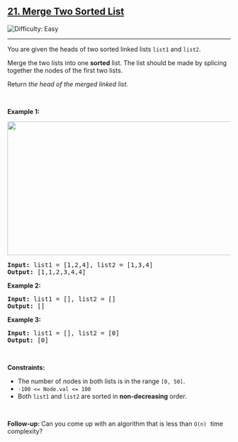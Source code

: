 <h2><a href="https://leetcode.com/problems/merge-two-sorted-lists">21. Merge Two Sorted List</a></h2> <img src='https://img.shields.io/badge/Difficulty-Easy-brightgreen' alt='Difficulty: Easy' /><hr>


<p>You are given the heads of two sorted linked lists <code>list1</code> and <code>list2</code>.</p>

<p>Merge the two lists into one <strong>sorted</strong> list. The list should be made by splicing together the nodes of the first two lists.</p>

<p>Return <em>the head of the merged linked list</em>.</p>
<p>&nbsp;</p>
<p><strong class="example">Example 1:</strong></p>

<img alt="" src="https://assets.leetcode.com/uploads/2020/10/03/merge_ex1.jpg" style="width: 662px; height: 302px;">

<pre>
<strong>Input:</strong> list1 = [1,2,4], list2 = [1,3,4]
<strong>Output:</strong> [1,1,2,3,4,4]
</pre>

<p><strong class="example">Example 2:</strong></p>

<pre>
<strong>Input:</strong> list1 = [], list2 = []
<strong>Output:</strong> []
</pre>

<p><strong class="example">Example 3:</strong></p>

<pre>
<strong>Input:</strong> list1 = [], list2 = [0]
<strong>Output:</strong> [0]
</pre>

<p>&nbsp;</p>
<p><strong>Constraints:</strong></p>

<ul>
	<li>The number of nodes in both lists is in the range <code>[0, 50]</code>.</li>
  <li><code>-100 <= Node.val <= 100</code></li>
  <li>Both <code>list1</code> and <code>list2</code> are sorted in <strong>non-decreasing</strong> order.</li>
</ul>

<p>&nbsp;</p>
<strong>Follow-up:&nbsp;</strong>Can you come up with an algorithm that is less than <code>O(n)</code><font face="monospace">&nbsp;</font>time complexity?
